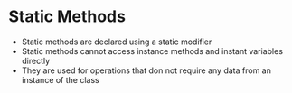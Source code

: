 # Static Methods

- Static methods are declared using a static modifier
- Static methods cannot access instance methods and instant variables directly
- They are used for operations that don not require any data from an instance of the class